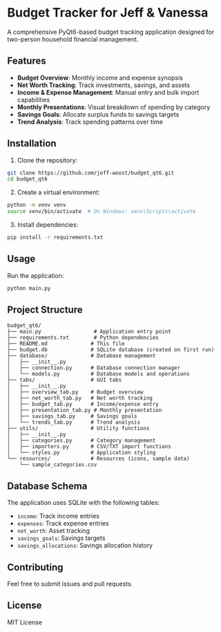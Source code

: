 # Budget Tracker for Jeff & Vanessa

A comprehensive PyQt6-based budget tracking application designed for two-person household financial management.

## Features

- **Budget Overview**: Monthly income and expense synopsis
- **Net Worth Tracking**: Track investments, savings, and assets
- **Income & Expense Management**: Manual entry and bulk import capabilities
- **Monthly Presentations**: Visual breakdown of spending by category
- **Savings Goals**: Allocate surplus funds to savings targets
- **Trend Analysis**: Track spending patterns over time

## Installation

1. Clone the repository:
```bash
git clone https://github.com/jeff-woost/budget_qt6.git
cd budget_qt6
```

2. Create a virtual environment:
```bash
python -m venv venv
source venv/bin/activate  # On Windows: venv\Scripts\activate
```

3. Install dependencies:
```bash
pip install -r requirements.txt
```

## Usage

Run the application:
```bash
python main.py
```

## Project Structure

```
budget_qt6/
├── main.py                 # Application entry point
├── requirements.txt        # Python dependencies
├── README.md              # This file
├── budget.db              # SQLite database (created on first run)
├── database/              # Database management
│   ├── __init__.py
│   ├── connection.py      # Database connection manager
│   └── models.py          # Database models and operations
├── tabs/                  # GUI tabs
│   ├── __init__.py
│   ├── overview_tab.py    # Budget overview
│   ├── net_worth_tab.py   # Net worth tracking
│   ├── budget_tab.py      # Income/expense entry
│   ├── presentation_tab.py # Monthly presentation
│   ├── savings_tab.py     # Savings goals
│   └── trends_tab.py      # Trend analysis
├── utils/                 # Utility functions
│   ├── __init__.py
│   ├── categories.py      # Category management
│   ├── importers.py       # CSV/TXT import functions
│   └── styles.py          # Application styling
└── resources/             # Resources (icons, sample data)
    └── sample_categories.csv
```

## Database Schema

The application uses SQLite with the following tables:
- `income`: Track income entries
- `expenses`: Track expense entries
- `net_worth`: Asset tracking
- `savings_goals`: Savings targets
- `savings_allocations`: Savings allocation history

## Contributing

Feel free to submit issues and pull requests.

## License

MIT License